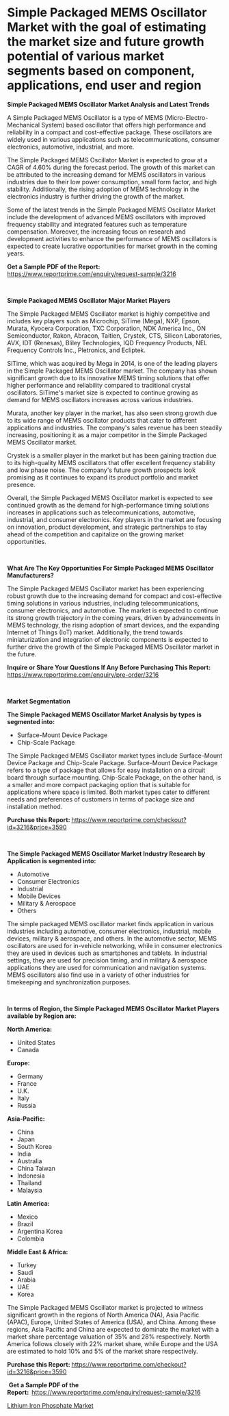 <p><h1>Simple Packaged MEMS Oscillator Market with the goal of estimating the market size and future growth potential of various market segments based on component, applications, end user and region</h1></p><p><strong>Simple Packaged MEMS Oscillator Market Analysis and Latest Trends</strong></p>
<p><p>A Simple Packaged MEMS Oscillator is a type of MEMS (Micro-Electro-Mechanical System) based oscillator that offers high performance and reliability in a compact and cost-effective package. These oscillators are widely used in various applications such as telecommunications, consumer electronics, automotive, industrial, and more.</p><p>The Simple Packaged MEMS Oscillator Market is expected to grow at a CAGR of 4.60% during the forecast period. The growth of this market can be attributed to the increasing demand for MEMS oscillators in various industries due to their low power consumption, small form factor, and high stability. Additionally, the rising adoption of MEMS technology in the electronics industry is further driving the growth of the market.</p><p>Some of the latest trends in the Simple Packaged MEMS Oscillator Market include the development of advanced MEMS oscillators with improved frequency stability and integrated features such as temperature compensation. Moreover, the increasing focus on research and development activities to enhance the performance of MEMS oscillators is expected to create lucrative opportunities for market growth in the coming years.</p></p>
<p><strong>Get a Sample PDF of the Report:&nbsp;</strong> <a href="https://www.reportprime.com/enquiry/request-sample/3216">https://www.reportprime.com/enquiry/request-sample/3216</a></p>
<p>&nbsp;</p>
<p><strong>Simple Packaged MEMS Oscillator Major Market Players</strong></p>
<p><p>The Simple Packaged MEMS Oscillator market is highly competitive and includes key players such as Microchip, SiTime (Mega), NXP, Epson, Murata, Kyocera Corporation, TXC Corporation, NDK America Inc., ON Semiconductor, Rakon, Abracon, Taitien, Crystek, CTS, Silicon Laboratories, AVX, IDT (Renesas), Bliley Technologies, IQD Frequency Products, NEL Frequency Controls Inc., Pletronics, and Ecliptek.</p><p>SiTime, which was acquired by Mega in 2014, is one of the leading players in the Simple Packaged MEMS Oscillator market. The company has shown significant growth due to its innovative MEMS timing solutions that offer higher performance and reliability compared to traditional crystal oscillators. SiTime's market size is expected to continue growing as demand for MEMS oscillators increases across various industries.</p><p>Murata, another key player in the market, has also seen strong growth due to its wide range of MEMS oscillator products that cater to different applications and industries. The company's sales revenue has been steadily increasing, positioning it as a major competitor in the Simple Packaged MEMS Oscillator market.</p><p>Crystek is a smaller player in the market but has been gaining traction due to its high-quality MEMS oscillators that offer excellent frequency stability and low phase noise. The company's future growth prospects look promising as it continues to expand its product portfolio and market presence.</p><p>Overall, the Simple Packaged MEMS Oscillator market is expected to see continued growth as the demand for high-performance timing solutions increases in applications such as telecommunications, automotive, industrial, and consumer electronics. Key players in the market are focusing on innovation, product development, and strategic partnerships to stay ahead of the competition and capitalize on the growing market opportunities.</p></p>
<p>&nbsp;</p>
<p><strong>What Are The Key Opportunities For Simple Packaged MEMS Oscillator Manufacturers?</strong></p>
<p><p>The Simple Packaged MEMS Oscillator market has been experiencing robust growth due to the increasing demand for compact and cost-effective timing solutions in various industries, including telecommunications, consumer electronics, and automotive. The market is expected to continue its strong growth trajectory in the coming years, driven by advancements in MEMS technology, the rising adoption of smart devices, and the expanding Internet of Things (IoT) market. Additionally, the trend towards miniaturization and integration of electronic components is expected to further drive the growth of the Simple Packaged MEMS Oscillator market in the future.</p></p>
<p><strong>Inquire or Share Your Questions If Any Before Purchasing This Report:</strong> <a href="https://www.reportprime.com/enquiry/pre-order/3216">https://www.reportprime.com/enquiry/pre-order/3216</a></p>
<p>&nbsp;</p>
<p><strong>Market Segmentation</strong></p>
<p><strong>The Simple Packaged MEMS Oscillator Market Analysis by types is segmented into:</strong></p>
<p><ul><li>Surface-Mount Device Package</li><li>Chip-Scale Package</li></ul></p>
<p><p>The Simple Packaged MEMS Oscillator market types include Surface-Mount Device Package and Chip-Scale Package. Surface-Mount Device Package refers to a type of package that allows for easy installation on a circuit board through surface mounting. Chip-Scale Package, on the other hand, is a smaller and more compact packaging option that is suitable for applications where space is limited. Both market types cater to different needs and preferences of customers in terms of package size and installation method.</p></p>
<p><strong>Purchase this Report:&nbsp;</strong><a href="https://www.reportprime.com/checkout?id=3216&price=3590">https://www.reportprime.com/checkout?id=3216&price=3590</a></p>
<p>&nbsp;</p>
<p><strong>The Simple Packaged MEMS Oscillator Market Industry Research by Application is segmented into:</strong></p>
<p><ul><li>Automotive</li><li>Consumer Electronics</li><li>Industrial</li><li>Mobile Devices</li><li>Military & Aerospace</li><li>Others</li></ul></p>
<p><p>The simple packaged MEMS oscillator market finds application in various industries including automotive, consumer electronics, industrial, mobile devices, military & aerospace, and others. In the automotive sector, MEMS oscillators are used for in-vehicle networking, while in consumer electronics they are used in devices such as smartphones and tablets. In industrial settings, they are used for precision timing, and in military & aerospace applications they are used for communication and navigation systems. MEMS oscillators also find use in a variety of other industries for timekeeping and synchronization purposes.</p></p>
<p>&nbsp;</p>
<p><strong>In terms of Region, the Simple Packaged MEMS Oscillator Market Players available by Region are:</strong></p>
<p>
    <p> <strong> North America: </strong>
        <ul>
            <li>United States</li>
            <li>Canada</li>
        </ul>
        </p> 
    <p> <strong> Europe: </strong>
        <ul>
            <li>Germany</li>
            <li>France</li>
            <li>U.K.</li>
            <li>Italy</li>
            <li>Russia</li>
        </ul>
        </p> 
    <p> <strong> Asia-Pacific: </strong>
        <ul>
            <li>China</li>
            <li>Japan</li>
            <li>South Korea</li>
            <li>India</li>
            <li>Australia</li>
            <li>China Taiwan</li>
            <li>Indonesia</li>
            <li>Thailand</li>
            <li>Malaysia</li>
        </ul>
        </p> 
    <p> <strong> Latin America: </strong>
        <ul>
            <li>Mexico</li>
            <li>Brazil</li>
            <li>Argentina Korea</li>
            <li>Colombia</li>
        </ul>
        </p> 
    <p> <strong> Middle East & Africa: </strong>
        <ul>
            <li>Turkey</li>
            <li>Saudi</li>
            <li>Arabia</li>
            <li>UAE</li>
            <li>Korea</li>
        </ul>
    </p>
    </p>
<p><p>The Simple Packaged MEMS Oscillator market is projected to witness significant growth in the regions of North America (NA), Asia Pacific (APAC), Europe, United States of America (USA), and China. Among these regions, Asia Pacific and China are expected to dominate the market with a market share percentage valuation of 35% and 28% respectively. North America follows closely with 22% market share, while Europe and the USA are estimated to hold 10% and 5% of the market share respectively.</p></p>
<p><strong>Purchase this Report: </strong><a href="https://www.reportprime.com/checkout?id=3216&price=3590">https://www.reportprime.com/checkout?id=3216&price=3590</a></p>
<p>&nbsp;<strong>Get a Sample PDF of the Report:&nbsp;&nbsp;</strong><a href="https://www.reportprime.com/enquiry/request-sample/3216">https://www.reportprime.com/enquiry/request-sample/3216</a></p>
<p><strong></strong></p>
<p><p><a href="https://shimmer-gardenia-37a.notion.site/Lithium-Iron-Phosphate-Market-Challenges-Opportunities-and-Growth-Drivers-and-Major-Market-Player-e82e93c4d5bd4af7bfa63ee1df8dd271">Lithium Iron Phosphate Market</a></p></p>